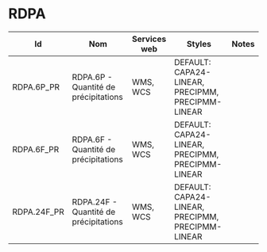 # RDPA

Id | Nom | Services web | Styles | Notes
---|-----|--------------|--------|------
RDPA.6P_PR | RDPA.6P - Quantité de précipitations | WMS, WCS     | DEFAULT: CAPA24-LINEAR, PRECIPMM, PRECIPMM-LINEAR |      
RDPA.6F_PR | RDPA.6F - Quantité de précipitations | WMS, WCS     | DEFAULT: CAPA24-LINEAR, PRECIPMM, PRECIPMM-LINEAR |      
RDPA.24F_PR | RDPA.24F - Quantité de précipitations | WMS, WCS     | DEFAULT: CAPA24-LINEAR, PRECIPMM, PRECIPMM-LINEAR |      

